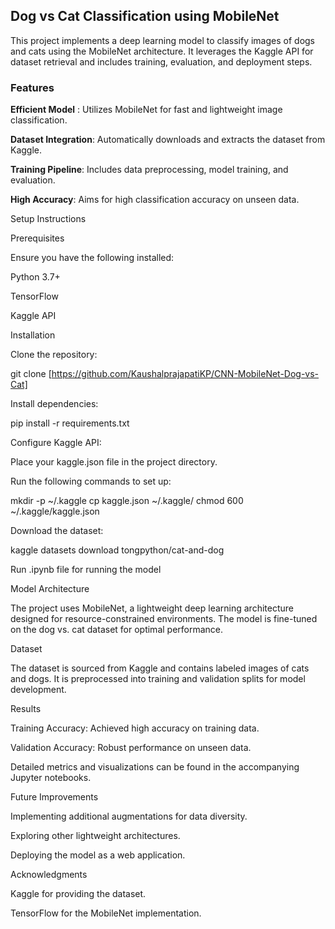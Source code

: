 ## Dog vs Cat Classification using MobileNet

This project implements a deep learning model to classify images of dogs and cats using the MobileNet architecture. It leverages the Kaggle API for dataset retrieval and includes training, evaluation, and deployment steps.

### Features

**Efficient Model** : Utilizes MobileNet for fast and lightweight image classification.

**Dataset Integration**: Automatically downloads and extracts the dataset from Kaggle.

**Training Pipeline**: Includes data preprocessing, model training, and evaluation.

**High Accuracy**: Aims for high classification accuracy on unseen data.

Setup Instructions

Prerequisites

Ensure you have the following installed:

Python 3.7+

TensorFlow

Kaggle API

Installation

Clone the repository:

git clone [https://github.com/KaushalprajapatiKP/CNN-MobileNet-Dog-vs-Cat]

Install dependencies:

pip install -r requirements.txt

Configure Kaggle API:

Place your kaggle.json file in the project directory.

Run the following commands to set up:

mkdir -p ~/.kaggle
cp kaggle.json ~/.kaggle/
chmod 600 ~/.kaggle/kaggle.json

Download the dataset:

kaggle datasets download tongpython/cat-and-dog

Run .ipynb file for running the model

Model Architecture

The project uses MobileNet, a lightweight deep learning architecture designed for resource-constrained environments. The model is fine-tuned on the dog vs. cat dataset for optimal performance.

Dataset

The dataset is sourced from Kaggle and contains labeled images of cats and dogs. It is preprocessed into training and validation splits for model development.

Results

Training Accuracy: Achieved high accuracy on training data.

Validation Accuracy: Robust performance on unseen data.

Detailed metrics and visualizations can be found in the accompanying Jupyter notebooks.


Future Improvements

Implementing additional augmentations for data diversity.

Exploring other lightweight architectures.

Deploying the model as a web application.

Acknowledgments

Kaggle for providing the dataset.

TensorFlow for the MobileNet implementation.

